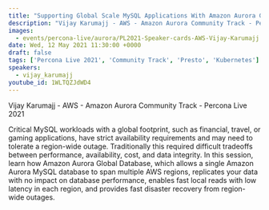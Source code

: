 ```yaml
---
title: "Supporting Global Scale MySQL Applications With Amazon Aurora Global Database"
description: "Vijay Karumajj - AWS - Amazon Aurora Community Track - Percona Live 2021"
images:
  - events/percona-live/aurora/PL2021-Speaker-cards-AWS-Vijay-Karumajj.jpg
date: Wed, 12 May 2021 11:30:00 +0000
draft: false
tags: ['Percona Live 2021', 'Community Track', 'Presto', 'Kubernetes']
speakers:
  - vijay_karumajj
youtube_id: 1WLTQZJdWD4
---
```


Vijay Karumajj - AWS - Amazon Aurora Community Track - Percona Live 2021

Critical MySQL workloads with a global footprint, such as financial, travel, or gaming applications, have strict availability requirements and may need to tolerate a region-wide outage. Traditionally this required difficult tradeoffs between performance, availability, cost, and data integrity. In this session, learn how Amazon Aurora Global Database, which allows a single Amazon Aurora MySQL database to span multiple AWS regions, replicates your data with no impact on database performance, enables fast local reads with low latency in each region, and provides fast disaster recovery from region-wide outages.